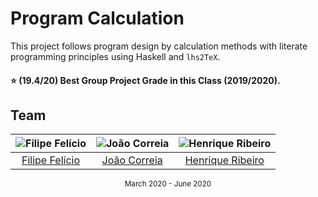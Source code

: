 # Program Calculation

This project follows program design by calculation methods with literate 
programming principles using Haskell and `lhs2TeX`.

#### :star: (19.4/20) Best Group Project Grade in this Class (2019/2020).

## Team
![Filipe Felício][filipe-pic] | ![João Correia][correia-pic] | ![Henrique Ribeiro][henrique-pic]
:---: | :---: | :---:
[Filipe Felício][filipe] | [João Correia][correia] | [Henrique Ribeiro][henrique]

[filipe]: https://github.com/feliciofilipe
[filipe-pic]: https://github.com/feliciofilipe.png?size=120
[henrique]: https://github.com/henriq350
[henrique-pic]: https://github.com/henriq350
[correia]: https://github.com/jpcorreia99
[correia-pic]: https://github.com/jpcorreia99.png?size=120

<div align="center">
  <sub>March 2020 - June 2020</sub>
</div>

